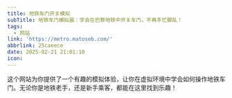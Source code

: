 ```yaml
---
title: 地铁车门开关模拟
subTitle: 地铁车门模拟器：学会在巴黎地铁中开关车门，不再手忙脚乱！
tags:
  - 网站
link: 'https://metro.matoseb.com/'
abbrlink: 25caeece
date: 2025-02-21 21:01:10
icon:
---
```


这个网站为你提供了一个有趣的模拟体验，让你在虚拟环境中学会如何操作地铁车门。无论你是地铁老手，还是新手乘客，都能在这里找到乐趣！